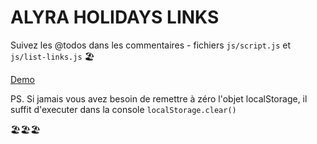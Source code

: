 # ALYRA HOLIDAYS LINKS

Suivez les @todos dans les commentaires - fichiers `js/script.js` et `js/list-links.js` 🏖

[Demo](https://alyra-holidays-links.netlify.app)

PS. Si jamais vous avez besoin de remettre à zéro l'objet localStorage, il suffit d'executer dans la console `localStorage.clear()`


🏖🏖🏖